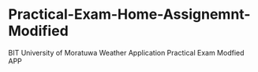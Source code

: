 # Practical-Exam-Home-Assignemnt-Modified
BIT University of Moratuwa Weather Application Practical Exam Modfied APP
